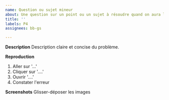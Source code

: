 ```yaml
---
name: Question ou sujet mineur
about: Une question sur un point ou un sujet à résoudre quand on aura le temps
title: ''
labels: P4
assignees: bb-gs

---
```


**Description**
Description claire et concise du problème.

**Reproduction**
1. Aller sur '...'
2. Cliquer sur  '....'
3. Ouvrir '....'
4. Constater l'erreur

**Screenshots**
Glisser-déposer les images
